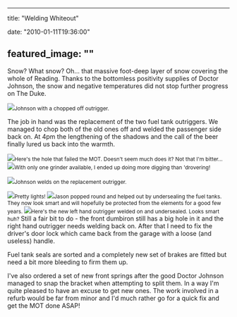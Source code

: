 
---
title: "Welding Whiteout"

date: "2010-01-11T19:36:00"

featured_image: ""
---


Snow?  What snow?  Oh... that massive foot-deep layer of snow covering the whole of Reading.  Thanks to the bottomless positivity supplies of Doctor Johnson, the snow and negative temperatures did not stop further progress on The Duke.

<a href="http://danandtheduke.co.uk/uploaded_images/IMG_7099-775704.JPG"><img src="http://danandtheduke.co.uk/uploaded_images/IMG_7099-775657.JPG"/></a><span style="font-size:85%;">Johnson with a chopped off outrigger.</span>

The job in hand was the replacement of the two fuel tank <span>outriggers</span>.  We managed to chop both of the old ones off and welded the passenger side back on.  At 4pm the lengthening of the shadows and the call of the beer finally lured us back into the warmth.

<a href="http://danandtheduke.co.uk/uploaded_images/IMG_7101-750786.JPG"><img src="http://danandtheduke.co.uk/uploaded_images/IMG_7101-750780.JPG"/></a><span style="font-size:85%;">Here's the hole that failed the MOT.  Doesn't seem much does it?  Not that I'm bitter...
</span>
<a href="http://danandtheduke.co.uk/uploaded_images/IMG_7104-750760.JPG"><img src="http://danandtheduke.co.uk/uploaded_images/IMG_7104-750722.JPG"/></a><span style="font-size:85%;">With only one grinder available, I ended up doing more digging than '<span>drovering</span>!</span>

<a href="http://danandtheduke.co.uk/uploaded_images/IMG_7107-718053.JPG"><img src="http://danandtheduke.co.uk/uploaded_images/IMG_7107-718006.JPG"/></a><span style="font-size:85%;">Johnson welds on the replacement outrigger.</span>

<a href="http://danandtheduke.co.uk/uploaded_images/IMG_7125-717982.JPG"><img src="http://danandtheduke.co.uk/uploaded_images/IMG_7125-717978.JPG"/></a><span style="font-size:85%;">Pretty lights!
</span>
<a href="http://danandtheduke.co.uk/uploaded_images/IMG_7135-787237.JPG"><img src="http://danandtheduke.co.uk/uploaded_images/IMG_7135-787197.JPG"/></a><span style="font-size:85%;">Jason popped round and helped out by <span>undersealing</span> the fuel tanks.  They now look smart and will hopefully be protected from the elements for a good few years.
</span>
<a href="http://danandtheduke.co.uk/uploaded_images/IMG_7142-787173.JPG"><img src="http://danandtheduke.co.uk/uploaded_images/IMG_7142-787168.JPG"/></a><span style="font-size:85%;">Here's the new left hand outrigger welded on and undersealed.  Looks smart huh?
</span>
Still a fair bit to do - the front <span>dumbiron</span> still has a big hole in it and the right hand outrigger needs welding back on.  After that I need to fix the driver's door lock which came back from the garage with a loose (and useless) handle.

Fuel tank seals are sorted and a completely new set of brakes are fitted but need a bit more bleeding to firm them up.

I've also ordered a set of new front springs after the good Doctor Johnson managed to snap the bracket when attempting to split them.  In a way I'm quite pleased to have an excuse to get new ones.  The work involved in a <span>refurb</span> would be far from minor and I'd much rather go for a quick fix and get the MOT done ASAP!